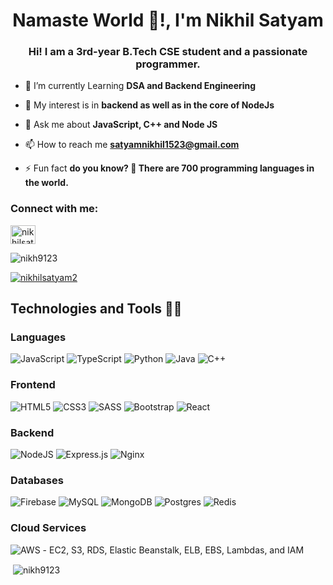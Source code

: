<h1 align="center">Namaste World 👋!, I'm Nikhil Satyam</h1>
<h3 align="center">Hi! I am a 3rd-year B.Tech CSE student and a passionate programmer.</h3>

- 🔭 I’m currently Learning **DSA and Backend Engineering**

- 🌱 My interest is in **backend as well as in the core of NodeJs**

- 💬 Ask me about **JavaScript, C++ and Node JS**

- 📫 How to reach me **satyamnikhil1523@gmail.com**

- ⚡ Fun fact **do you know? 🤔 There are 700 programming languages in the world.**

<h3 align="left">Connect with me:</h3>
<p align="left">
<a href="https://twitter.com/nikhilsatyam2" target="blank"><img align="center" src="https://raw.githubusercontent.com/rahuldkjain/github-profile-readme-generator/master/src/images/icons/Social/twitter.svg" alt="nikhilsatyam2" height="30" width="40" /></a>
<p align="left"> <img src="https://komarev.com/ghpvc/?username=nikh9123&label=Profile%20views&color=0e75b6&style=flat" alt="nikh9123" /> </p>
<p align="left"> <a href="https://twitter.com/nikhilsatyam2" target="blank"><img src="https://img.shields.io/twitter/follow/nikhilsatyam2?logo=twitter&style=for-the-badge" alt="nikhilsatyam2" /></a> </p>
</p>

## Technologies and Tools 👨‍💻

### Languages
![JavaScript](https://img.shields.io/badge/javascript-%23323330.svg?style=for-the-badge&logo=javascript&logoColor=%23F7DF1E) ![TypeScript](https://img.shields.io/badge/typescript-%23007ACC.svg?style=for-the-badge&logo=typescript&logoColor=white) ![Python](https://img.shields.io/badge/python-%2314354C.svg?style=for-the-badge&logo=python&logoColor=white) ![Java](https://img.shields.io/badge/java-%23ED8B00.svg?style=for-the-badge&logo=openjdk&logoColor=white) ![C++](https://img.shields.io/badge/c++-%2300599C.svg?style=for-the-badge&logo=c%2B%2B&logoColor=white)

### Frontend
![HTML5](https://img.shields.io/badge/html5-%23E34F26.svg?style=for-the-badge&logo=html5&logoColor=white) ![CSS3](https://img.shields.io/badge/css3-%231572B6.svg?style=for-the-badge&logo=css3&logoColor=white) ![SASS](https://img.shields.io/badge/SASS-hotpink.svg?style=for-the-badge&logo=SASS&logoColor=white) ![Bootstrap](https://img.shields.io/badge/bootstrap-%23563D7C.svg?style=for-the-badge&logo=bootstrap&logoColor=white) ![React](https://img.shields.io/badge/react-%2320232a.svg?style=for-the-badge&logo=react&logoColor=%2361DAFB)

### Backend
![NodeJS](https://img.shields.io/badge/node.js-%2343853D.svg?style=for-the-badge&logo=node-dot-js&logoColor=white) ![Express.js](https://img.shields.io/badge/express.js-%23404d59.svg?style=for-the-badge&logo=express&logoColor=%2361DAFB) ![Nginx](https://img.shields.io/badge/nginx-%23009639.svg?style=for-the-badge&logo=nginx&logoColor=white) 

### Databases
![Firebase](https://img.shields.io/badge/firebase-%23039BE5.svg?style=for-the-badge&logo=firebase) ![MySQL](https://img.shields.io/badge/mysql-%2300f.svg?style=for-the-badge&logo=mysql&logoColor=white) ![MongoDB](https://img.shields.io/badge/MongoDB-%234ea94b.svg?style=for-the-badge&logo=mongodb&logoColor=white) ![Postgres](https://img.shields.io/badge/postgres-%23316192.svg?style=for-the-badge&logo=postgresql&logoColor=white) ![Redis](https://img.shields.io/badge/redis-%23DD0031.svg?style=for-the-badge&logo=redis&logoColor=white) 

### Cloud Services
![AWS](https://img.shields.io/badge/AWS-%23FF9900.svg?style=for-the-badge&logo=amazon-aws&logoColor=white) - EC2, S3, RDS, Elastic Beanstalk, ELB, EBS, Lambdas, and IAM

<p>&nbsp;<img align="center" src="https://github-readme-stats.vercel.app/api?username=nikh9123&show_icons=true&locale=en" alt="nikh9123" /></p>
